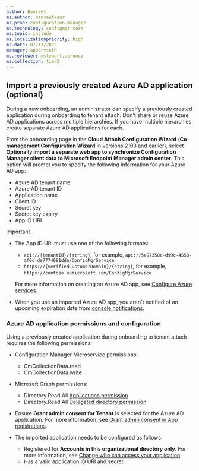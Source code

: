 ```yaml
---
author: Banreet
ms.author: banreetkaur
ms.prod: configuration-manager
ms.technology: configmgr-core
ms.topic: include
ms.localizationpriority: high
ms.date: 07/11/2022
manager: apoorvseth
ms.reviewer: mstewart,aaroncz 
ms.collection: tier3
---
```

<!-- This include file is currently used by device-sync-actions.md and cloud-attach/enable.md. Note H2/H3s for this include file may be context driven by article. -->

## <a name="bkmk_aad_app"></a> Import a previously created Azure AD application (optional)
<!--6479246-->

During a new onboarding, an administrator can specify a previously created application during onboarding to tenant attach. Don't share or reuse Azure AD applications across multiple hierarchies. If you have multiple hierarchies, create separate Azure AD applications for each.

From the onboarding page in the **Cloud Attach Configuration Wizard** (**Co-management Configuration Wizard** in versions 2103 and earlier), select **Optionally import a separate web app to synchronize Configuration Manager client data to Microsoft Endpoint Manager admin center**. This option will prompt you to specify the following information for your Azure AD app:

- Azure AD tenant name
- Azure AD tenant ID
- Application name
- Client ID 
- Secret key
- Secret key expiry
- App ID URI 

> [!Important]
> - The App ID URI must use one of the following formats:<!-- 10617402 -->
>    - `api://{tenantId}/{string}`, for example, `api://5e97358c-d99c-4558-af0c-de7774091dda/ConfigMgrService`
>    - `https://{verifiedCustomerDomain}/{string}`, for example, `https://contoso.onmicrosoft.com/ConfigMgrService`
>
>   For more information on creating an Azure AD app, see [Configure Azure services](../../core/servers/deploy/configure/azure-services-wizard.md).
> - When you use an imported Azure AD app, you aren't notified of an upcoming expiration date from [console notifications](../../core/servers/manage/admin-console-notifications.md). <!--10568158--> 

### Azure AD application permissions and configuration

Using a previously created application during onboarding to tenant attach requires the following permissions:

- Configuration Manager Microservice permissions:
   - CmCollectionData.read
   - CmCollectionData.write

- Microsoft Graph permissions:
   - Directory.Read.All [Applications permission](/graph/permissions-reference#application-permissions)
   - Directory.Read.All [Delegated directory permission](/graph/permissions-reference#directory-permissions)

- Ensure **Grant admin consent for Tenant** is selected for the Azure AD application. For more information, see [Grant admin consent in App registrations](/azure/active-directory/manage-apps/grant-admin-consent).

- The imported application needs to be configured as follows:
   - Registered for **Accounts in this organizational directory only**. For more information, see [Change who can access your application](/azure/active-directory/develop/quickstart-modify-supported-accounts#to-change-who-can-access-your-application).
   -  Has a valid application ID URI and secret.
